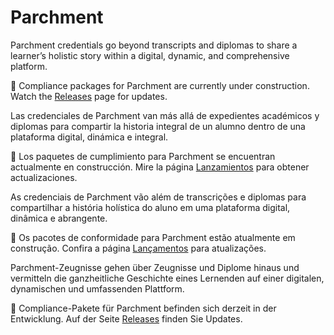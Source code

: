 # Parchment

<div class="lang EN">

Parchment credentials go beyond transcripts and diplomas to share a learner’s holistic story within a digital, dynamic, and comprehensive platform.

🚧 Compliance packages for Parchment are currently under construction.  Watch the [Releases](/#/releases) page for updates.

</div>
<div class="lang ES_LA">

Las credenciales de Parchment van más allá de expedientes académicos y diplomas para compartir la historia integral de un alumno dentro de una plataforma digital, dinámica e integral.

🚧 Los paquetes de cumplimiento para Parchment se encuentran actualmente en construcción. Mire la página [Lanzamientos](/#/releases/es) para obtener actualizaciones.

</div>
<div class="lang PT_BR">

As credenciais de Parchment vão além de transcrições e diplomas para compartilhar a história holística do aluno em uma plataforma digital, dinâmica e abrangente.

🚧 Os pacotes de conformidade para Parchment estão atualmente em construção. Confira a página [Lançamentos](/#/releases/pt) para atualizações.

</div>
<div class="lang DE">

Parchment-Zeugnisse gehen über Zeugnisse und Diplome hinaus und vermitteln die ganzheitliche Geschichte eines Lernenden auf einer digitalen, dynamischen und umfassenden Plattform.

🚧 Compliance-Pakete für Parchment befinden sich derzeit in der Entwicklung. Auf der Seite [Releases](/#/releases/de) finden Sie Updates.

</div>
